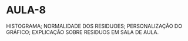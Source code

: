 # AULA-8
HISTOGRAMA; NORMALIDADE DOS RESIDUOES; PERSONALIZAÇÃO DO GRÁFICO; EXPLICAÇÃO SOBRE RESIDUOS EM SALA DE AULA.
